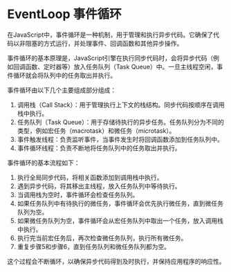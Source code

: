 # EventLoop 事件循环

在JavaScript中，事件循环是一种机制，用于管理和执行异步代码。它确保了代码以非阻塞的方式运行，并处理事件、回调函数和其他异步操作。

事件循环的基本原理是，JavaScript引擎在执行同步代码时，会将异步代码（例如回调函数、定时器等）放入任务队列（Task Queue）中。一旦主线程空闲，事件循环就会将队列中的任务取出并执行。

事件循环由以下几个主要组成部分组成：

1. 调用栈（Call Stack）：用于管理执行上下文的栈结构。同步代码按顺序在调用栈中执行。
2. 任务队列（Task Queue）：用于存储待执行的异步任务。任务队列分为不同的类型，例如宏任务（macrotask）和微任务（microtask）。
3. 事件触发线程：负责监听事件，当事件发生时将回调函数添加到任务队列中。
4. 事件循环线程：负责不断地将任务队列中的任务取出并执行。

事件循环的基本流程如下：

1. 执行全局同步代码，将相关函数添加到调用栈中执行。
2. 遇到异步代码，将其移出主线程，放入任务队列中等待执行。
3. 当调用栈为空时，事件循环会检查任务队列。
4. 如果任务队列中有待执行的微任务，事件循环会优先执行微任务，直到微任务队列为空。
5. 如果微任务队列为空，事件循环会从宏任务队列中取出一个任务，放入调用栈中执行。
6. 执行完当前宏任务后，再次检查微任务队列，执行所有微任务。
7. 重复步骤5和步骤6，直到任务队列和微任务队列都为空。

这个过程会不断循环，以确保异步代码得到及时执行，并保持应用程序的响应性。
